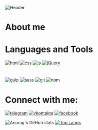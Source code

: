  ![Header](https://github.com/IsaAgverdiev/IsaAgverdiev/blob/main/assets/isa.png)
# About me
## 

# Languages and Tools
![html](https://img.shields.io/badge/-Html5-262626?style=for-the-badge&logo=HTML5)
![css](https://img.shields.io/badge/-css3-262626?style=for-the-badge&logo=css3)
![js](https://img.shields.io/badge/-javascript-262626?style=for-the-badge&logo=javascript)
![jQuery](https://img.shields.io/badge/-jQuery-262626?style=for-the-badge&logo=jQuery)

#
![gulp](https://img.shields.io/badge/-gulp-262626?style=for-the-badge&logo=gulp)
![sass](https://img.shields.io/badge/-sass/scss-262626?style=for-the-badge&logo=sass)
![git](https://img.shields.io/badge/-GIT-262626?style=for-the-badge&logo=git)
![npm](https://img.shields.io/badge/-npm-262626?style=for-the-badge&logo=npm)



# Connect with me:
[![telegram](https://img.shields.io/badge/-telegram-7F44D6?style=for-the-badge&logo=)](https://t.me/isamo_a)
[![vkontakte](https://img.shields.io/badge/-vkontakte-FFAB00?style=for-the-badge&logo=)](https://vk.com/aisamveroirgoibrob)
[![facebook](https://img.shields.io/badge/-facebook-35D4A0?style=for-the-badge&logo=)](https://www.facebook.com/isa.agverdiev)


![Anurag's GitHub stats](https://github-readme-stats.vercel.app/api?username=anuraghazra&show_icons=true&theme=dracula)
[![Top Langs](https://github-readme-stats.vercel.app/api/top-langs/?username=anuraghazra&layout=compact&theme=dracula)](https://github.com/anuraghazra/github-readme-stats)

